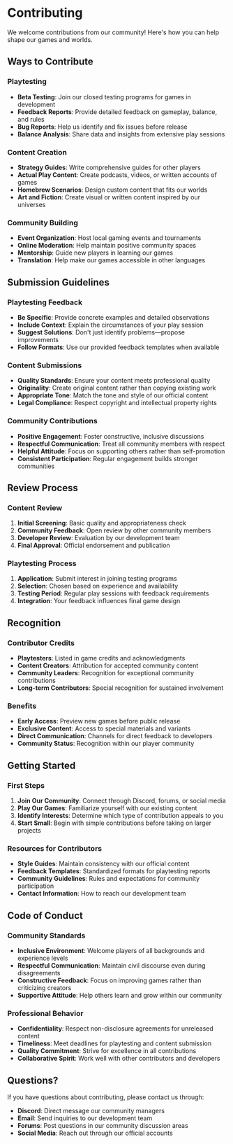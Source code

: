 # Contributing

We welcome contributions from our community! Here's how you can help shape our games and worlds.

## Ways to Contribute

### Playtesting
- **Beta Testing**: Join our closed testing programs for games in development
- **Feedback Reports**: Provide detailed feedback on gameplay, balance, and rules
- **Bug Reports**: Help us identify and fix issues before release
- **Balance Analysis**: Share data and insights from extensive play sessions

### Content Creation
- **Strategy Guides**: Write comprehensive guides for other players
- **Actual Play Content**: Create podcasts, videos, or written accounts of games
- **Homebrew Scenarios**: Design custom content that fits our worlds
- **Art and Fiction**: Create visual or written content inspired by our universes

### Community Building
- **Event Organization**: Host local gaming events and tournaments
- **Online Moderation**: Help maintain positive community spaces
- **Mentorship**: Guide new players in learning our games
- **Translation**: Help make our games accessible in other languages

## Submission Guidelines

### Playtesting Feedback
- **Be Specific**: Provide concrete examples and detailed observations
- **Include Context**: Explain the circumstances of your play session
- **Suggest Solutions**: Don't just identify problems—propose improvements
- **Follow Formats**: Use our provided feedback templates when available

### Content Submissions
- **Quality Standards**: Ensure your content meets professional quality
- **Originality**: Create original content rather than copying existing work
- **Appropriate Tone**: Match the tone and style of our official content
- **Legal Compliance**: Respect copyright and intellectual property rights

### Community Contributions
- **Positive Engagement**: Foster constructive, inclusive discussions
- **Respectful Communication**: Treat all community members with respect
- **Helpful Attitude**: Focus on supporting others rather than self-promotion
- **Consistent Participation**: Regular engagement builds stronger communities

## Review Process

### Content Review
1. **Initial Screening**: Basic quality and appropriateness check
2. **Community Feedback**: Open review by other community members
3. **Developer Review**: Evaluation by our development team
4. **Final Approval**: Official endorsement and publication

### Playtesting Process
1. **Application**: Submit interest in joining testing programs
2. **Selection**: Chosen based on experience and availability
3. **Testing Period**: Regular play sessions with feedback requirements
4. **Integration**: Your feedback influences final game design

## Recognition

### Contributor Credits
- **Playtesters**: Listed in game credits and acknowledgments
- **Content Creators**: Attribution for accepted community content
- **Community Leaders**: Recognition for exceptional community contributions
- **Long-term Contributors**: Special recognition for sustained involvement

### Benefits
- **Early Access**: Preview new games before public release
- **Exclusive Content**: Access to special materials and variants
- **Direct Communication**: Channels for direct feedback to developers
- **Community Status**: Recognition within our player community

## Getting Started

### First Steps
1. **Join Our Community**: Connect through Discord, forums, or social media
2. **Play Our Games**: Familiarize yourself with our existing content
3. **Identify Interests**: Determine which type of contribution appeals to you
4. **Start Small**: Begin with simple contributions before taking on larger projects

### Resources for Contributors
- **Style Guides**: Maintain consistency with our official content
- **Feedback Templates**: Standardized formats for playtesting reports
- **Community Guidelines**: Rules and expectations for community participation
- **Contact Information**: How to reach our development team

## Code of Conduct

### Community Standards
- **Inclusive Environment**: Welcome players of all backgrounds and experience levels
- **Respectful Communication**: Maintain civil discourse even during disagreements
- **Constructive Feedback**: Focus on improving games rather than criticizing creators
- **Supportive Attitude**: Help others learn and grow within our community

### Professional Behavior
- **Confidentiality**: Respect non-disclosure agreements for unreleased content
- **Timeliness**: Meet deadlines for playtesting and content submission
- **Quality Commitment**: Strive for excellence in all contributions
- **Collaborative Spirit**: Work well with other contributors and developers

## Questions?

If you have questions about contributing, please contact us through:
- **Discord**: Direct message our community managers
- **Email**: Send inquiries to our development team
- **Forums**: Post questions in our community discussion areas
- **Social Media**: Reach out through our official accounts
